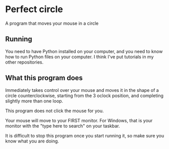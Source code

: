 # Perfect circle

A program that moves your mouse in a circle

## Running

You need to have Python installed on your computer, and you need to know how to run Python files on your computer. I think I've put tutorials in my other repositories.

## What this program does

Immediately takes control over your mouse and moves it in the shape of a circle counterclockwise, starting from the 3 oclock position, and completing slightly more than one loop.

This program does not click the mouse for you.

Your mouse will move to your FIRST monitor. For Windows, that is your monitor with the "type here to search" on your taskbar.

It is difficult to stop this program once you start running it, so make sure you know what you are doing.
